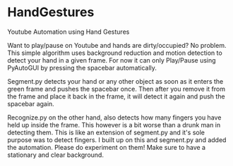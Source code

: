 # HandGestures
Youtube Automation using Hand Gestures

Want to play/pause on Youtube and hands are dirty/occupied? No problem. This simple algorithm uses background reduction and motion detection to detect your hand in a given frame. For now it can only Play/Pause using PyAutoGUI by pressing the spacebar automatically.


Segment.py detects your hand or any other object as soon as it enters the green frame and pushes the spacebar once. Then after you remove it from the frame and place it back in the frame, it will detect it again and push the spacebar again.


Recognize.py on the other hand, also detects how many fingers you have held up inside the frame. This however is a bit worse than a drunk man in detecting them. This is like an extension of segment.py and it's sole purpose was to detect fingers. I built up on this and segment.py and added the automation. Please do experiment on them!
Make sure to have a stationary and clear background.
